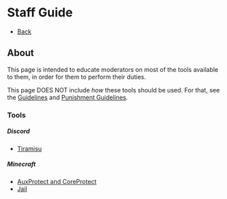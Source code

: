 # Staff Guide

- [Back](/docs)

## About

This page is intended to educate moderators on most of the tools available to them, in order for them to perform their duties.

This page DOES NOT include *how* these tools should be used. For that, see the [Guidelines](/guidelines) and [Punishment Guidelines](/guidelines/punishments).

### Tools

##### Discord

- [Tiramisu](staff/tiramisu)

##### Minecraft

- [AuxProtect and CoreProtect](staff/ap-and-co)
- [Jail](staff/jail)
